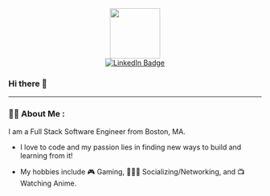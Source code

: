 <div id="header" align="center">
  <img src="https://media.giphy.com/media/v1.Y2lkPTc5MGI3NjExajJuejIzZ2RlM3hkYWUzM2RvaHVwMzZydjM5OHF4Z3ZoaHZobTI3eiZlcD12MV9pbnRlcm5hbF9naWZfYnlfaWQmY3Q9Zw/2IudUHdI075HL02Pkk/giphy.gif" width="100"/>
  <div id="badges">
    <a href="https://www.linkedin.com/in/kevinhuang147/">
      <img src="https://img.shields.io/badge/LinkedIn-blue?logo=linkedin&logoColor=white&style=for-the-badge" alt="LinkedIn Badge">
    </a>
  </div>
</div>


### Hi there 👋

<div align="center>
  <img src="https://cdn.discordapp.com/attachments/1117948168353628201/1123690752380244131/banner.png" width="600" height="300">
</div>

---


### 👨‍💻 About Me :

I am a Full Stack Software Engineer from Boston, MA.

- I love to code and my passion lies in finding new ways to build and learning from it!

- My hobbies include 🎮 Gaming, 🧑‍🤝‍🧑 Socializing/Networking, and 📺 Watching Anime.
